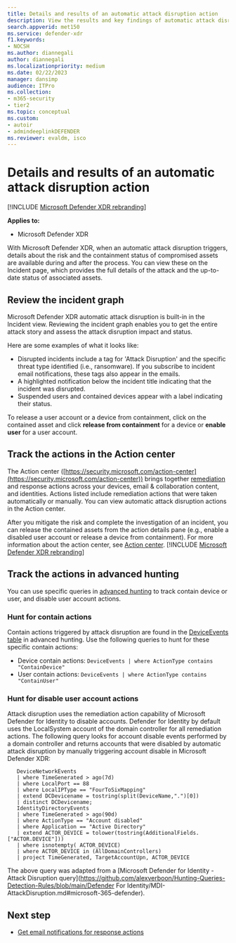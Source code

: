 ```yaml
---
title: Details and results of an automatic attack disruption action
description: View the results and key findings of automatic attack disruption in Microsoft Defender XDR
search.appverid: met150
ms.service: defender-xdr
f1.keywords: 
- NOCSH
ms.author: diannegali
author: diannegali
ms.localizationpriority: medium
ms.date: 02/22/2023
manager: dansimp
audience: ITPro
ms.collection: 
- m365-security
- tier2
ms.topic: conceptual
ms.custom: 
- autoir
- admindeeplinkDEFENDER
ms.reviewer: evaldm, isco
---
```


# Details and results of an automatic attack disruption action

[!INCLUDE [Microsoft Defender XDR rebranding](../includes/microsoft-defender.md)]

**Applies to:**
- Microsoft Defender XDR

With Microsoft Defender XDR, when an automatic attack disruption triggers, details about the risk and the containment status of compromised assets are available during and after the process. You can view these on the Incident page, which provides the full details of the attack and the up-to-date status of associated assets.

## Review the incident graph

Microsoft Defender XDR automatic attack disruption is built-in in the Incident view. Reviewing the incident graph enables you to get the entire attack story and assess the attack disruption impact and status.

Here are some examples of what it looks like:

- Disrupted incidents include a tag for 'Attack Disruption' and the specific threat type identified (i.e., ransomware). If you subscribe to incident email notifications, these tags also appear in the emails.
- A highlighted notification below the incident title indicating that the incident was disrupted.
- Suspended users and contained devices appear with a label indicating their status.

To release a user account or a device from containment, click on the contained asset and click **release from containment** for a device or **enable user** for a user account.

## Track the actions in the Action center

The Action center ([https://security.microsoft.com/action-center](https://security.microsoft.com/action-center)) brings together [remediation](m365d-remediation-actions.md) and response actions across your devices, email & collaboration content, and identities. Actions listed include remediation actions that were taken automatically or manually. You can view automatic attack disruption actions in the Action center.

After you mitigate the risk and complete the investigation of an incident, you can release the contained assets from the action details pane (e.g., enable a disabled user account or release a device from containment). For more information about the action center, see [Action center](m365d-action-center.md).
[!INCLUDE [Microsoft Defender XDR rebranding](../includes/defender-m3d-techcommunity.md)]

## Track the actions in advanced hunting

You can use specific queries in [advanced hunting](advanced-hunting-overview.md) to track contain device or user, and disable user account actions.

### Hunt for contain actions

Contain actions triggered by attack disruption are found in the [DeviceEvents table](advanced-hunting-deviceevents-table.md) in advanced hunting. Use the following queries to hunt for these specific contain actions:

- Device contain actions:
        ```DeviceEvents
           | where ActionType contains "ContainDevice"
        ```
- User contain actions:
        ```DeviceEvents
           | where ActionType contains "ContainUser"
        ```

### Hunt for disable user account actions

Attack disruption uses the remediation action capability of Microsoft Defender for Identity to disable accounts. Defender for Identity by default uses the LocalSystem account of the domain controller for all remediation actions. The following query looks for account disable events performed by a domain controller and returns accounts that were disabled by automatic attack disruption by manually triggering account disable in Microsoft Defender XDR: 

```let AllDomainControllers =
   DeviceNetworkEvents
   | where TimeGenerated > ago(7d)
   | where LocalPort == 88
   | where LocalIPType == "FourToSixMapping"
   | extend DCDevicename = tostring(split(DeviceName,".")[0])
   | distinct DCDevicename;
   IdentityDirectoryEvents
   | where TimeGenerated > ago(90d)
   | where ActionType == "Account disabled"
   | where Application == "Active Directory"
   | extend ACTOR_DEVICE = tolower(tostring(AdditionalFields.["ACTOR.DEVICE"]))
   | where isnotempty( ACTOR_DEVICE)
   | where ACTOR_DEVICE in (AllDomainControllers)
   | project TimeGenerated, TargetAccountUpn, ACTOR_DEVICE
```

The above query was adapted from a [Microsoft Defender for Identity - Attack Disruption query](https://github.com/alexverboon/Hunting-Queries-Detection-Rules/blob/main/Defender For Identity/MDI-AttackDisruption.md#microsoft-365-defender).

## Next step

- [Get email notifications for response actions](m365d-response-actions-notifications.md)
